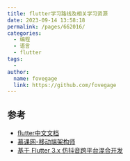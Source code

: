 ```yaml
---
title: flutter学习路线及相关学习资源
date: 2023-09-14 13:58:18
permalink: /pages/662016/
categories:
  - 编程
  - 语言
  - flutter
tags:
  - 
author: 
  name: fovegage
  link: https://github.com/fovegage
---
```

## 参考

- [flutter中文文档](https://flutter.cn/docs)
- [慕课网-移动端架构师](https://class.imooc.com/sale/mobilearchitect)
- [基于 Flutter 3.x 仿抖音跨平台混合开发](https://coding.imooc.com/class/583.html)